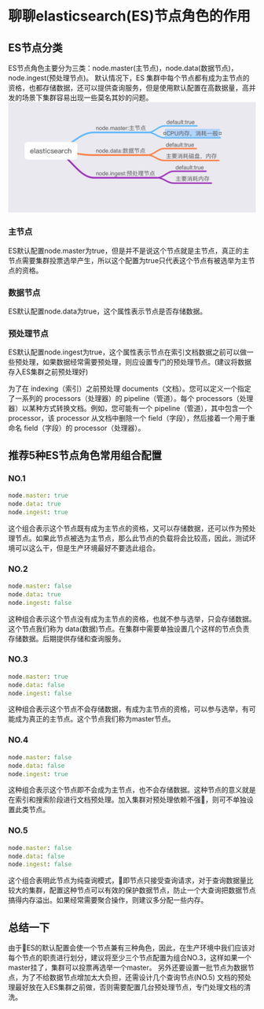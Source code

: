 # 聊聊elasticsearch(ES)节点角色的作用

## ES节点分类
ES节点角色主要分为三类：node.master(主节点)，node.data(数据节点)，node.ingest(预处理节点)。
默认情况下，ES 集群中每个节点都有成为主节点的资格，也都存储数据，还可以提供查询服务，但是使用默认配置在高数据量，高并发的场景下集群容易出现一些莫名其妙的问题。
![ES节点](imgs/default.jpg)
### 主节点
ES默认配置node.master为true，但是并不是说这个节点就是主节点，真正的主节点需要集群投票选举产生，所以这个配置为true只代表这个节点有被选举为主节点的资格。
### 数据节点
ES默认配置node.data为true，这个属性表示节点是否存储数据。
### 预处理节点
ES默认配置node.ingest为true，这个属性表示节点在索引文档数据之前可以做一些预处理，如果数据经常需要预处理，则应设置专门的预处理节点。(建议将数据存入ES集群之前预处理好)

为了在 indexing（索引）之前预处理 documents（文档）。您可以定义一个指定了一系列的 processors（处理器）的 pipeline（管道）。每个 processors（处理器）以某种方式转换文档。例如，您可能有一个 pipeline（管道），其中包含一个 processor，该 processor 从文档中删除一个 field（字段），然后接着一个用于重命名 field（字段）的 processor（处理器）。

## 推荐5种ES节点角色常用组合配置

### NO.1
```ruby
node.master: true
node.data: true
node.ingest: true
```
这个组合表示这个节点既有成为主节点的资格，又可以存储数据，还可以作为预处理节点。如果此节点被选为主节点，那么此节点的负载将会比较高，因此，测试环境可以这么干，但是生产环境最好不要选此组合。

### NO.2
```ruby
node.master: false
node.data: true
node.ingest: false
```
这种组合表示这个节点没有成为主节点的资格，也就不参与选举，只会存储数据。这个节点我们称为 data(数据)节点。在集群中需要单独设置几个这样的节点负责存储数据。后期提供存储和查询服务。

### NO.3
```ruby
node.master: true
node.data: false
node.ingest: false
```
这种组合表示这个节点不会存储数据，有成为主节点的资格，可以参与选举，有可能成为真正的主节点。这个节点我们称为master节点。

### NO.4
```ruby
node.master: false
node.data: false
node.ingest: true
```
这种组合表示这个节点即不会成为主节点，也不会存储数据。这种节点的意义就是在索引和搜索阶段进行文档预处理。加入集群对预处理依赖不强，则可不单独设置此类节点。

### NO.5
```ruby
node.master: false
node.data: false
node.ingest: false
```
这个组合表明此节点为纯查询模式，即节点只接受查询请求，对于查询数据量比较大的集群，配置这种节点可以有效的保护数据节点，防止一个大查询把数据节点搞得内存溢出。如果经常需要聚合操作，则建议多分配一些内存。

## 总结一下
由于ES的默认配置会使一个节点兼有三种角色，因此，在生产环境中我们应该对每个节点的职责进行划分，建议将至少三个节点配置为组合NO.3，这样如果一个master挂了，集群可以投票再选举一个master。
另外还要设置一批节点为数据节点，为了不给数据节点增加太大负担，还需设计几个查询节点(NO.5)
文档的预处理最好放在入ES集群之前做，否则需要配置几台预处理节点，专门处理文档的清洗。